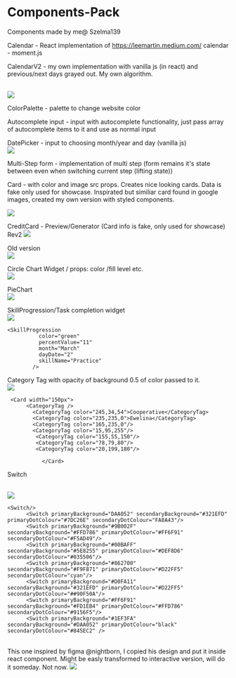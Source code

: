 # Components-Pack
Components made by me@ Szelma139

Calendar - React implementation of https://leemartin.medium.com/ calendar - moment.js


CalendarV2 - my own implementation with vanilla js (in react) and previous/next days grayed out. My own algorithm.

</br>
<img src="https://i.imgur.com/TlMiYA9.png" />


ColorPalette - palette to change website color

Autocomplete input - input with autocomplete functionality, just pass array of autocomplete items to it and use as normal input

DatePicker - input to choosing month/year and day (vanilla js)
</br>
<img src="https://i.imgur.com/8wMshW2.gif"/>

Multi-Step form - implementation of multi step (form remains it's state between even when switching current step (lifting state))

Card - with color and image src props. Creates nice looking cards. Data is fake only used for showcase. Inspirated but similiar card found in google images, created my own version with styled components.
</br>

<img src="https://i.imgur.com/vZ2NQAq.png"/>


CreditCard - Preview/Generator (Card info is fake, only used for showcase)
</br>
Rev2 
<img src="https://i.imgur.com/RkXVwD4.gif" />
</br>


           
Old version
</br>
 <img src="https://i.imgur.com/CnjzLQ3.gif"/>


Circle Chart Widget / props: color /fill level etc.
</br>
 <img src="https://i.imgur.com/t67d6sI.gif"/>


PieChart
</br>
<img src="https://i.imgur.com/saH8Wfr.gif"/>



SkillProgression/Task completion widget
</br>
<img src="https://i.imgur.com/MHDtueK.gif" />

```
<SkillProgression
          color="green"
          percentValue="11"
          month="March"
          dayDate="2"
          skillName="Practice"
        />
```





Category Tag with opacity of background 0.5 of color passed to it.
</br>
<img src="https://i.imgur.com/l8MCUe0.png" />
```
 <Card width="150px">
      <CategoryTag />
        <CategoryTag color="245,34,54">Cooperative</CategoryTag>
        <CategoryTag color="235,235,0">Ewelina</CategoryTag>
        <CategoryTag color="165,235,0"/>       
        <CategoryTag color="15,95,255"/>       
         <CategoryTag color="155,55,150"/>    
         <CategoryTag color="78,79,80"/>    
         <CategoryTag color="20,199,180"/>  

           </Card>
```


Switch

</br>
<img src="https://i.imgur.com/0QSCnTa.gif" />

```
<Switch/>
      <Switch primaryBackground="DAA052" secondaryBackground="#321EFD" primaryDotColour="#7DC26E" secondaryDotColour="FA8A43"/>
      <Switch primaryBackground="#9B002F" secondaryBackground="#FFD786" primaryDotColour="#FF6F91" secondaryDotColour="#F5AD49"/>
      <Switch primaryBackground="#00BAFF" secondaryBackground="#5E8255" primaryDotColour="#DEF8D6" secondaryDotColour="#035506"/>
      <Switch primaryBackground="#862700" secondaryBackground="#F9F871" primaryDotColour="#D22FF5" secondaryDotColour="cyan"/>
      <Switch primaryBackground="#D0FA11" secondaryBackground="#321EFD" primaryDotColour="#D22FF5" secondaryDotColour="##90F50A"/>
      <Switch primaryBackground="#FF6F91" secondaryBackground="#FD1EB4" primaryDotColour="#FFD786" secondaryDotColour="#9156F5"/>
      <Switch primaryBackground="#1EF3FA" secondaryBackground="#DAA052" primaryDotColour="black" secondaryDotColour="#845EC2" />
```


</br>
This one inspired by figma @nightborn, I copied his design and put it inside react component. Might be easly transformed to interactive version, will do it someday. Not now.
<img src="https://i.imgur.com/j1UCRbU.png" />


